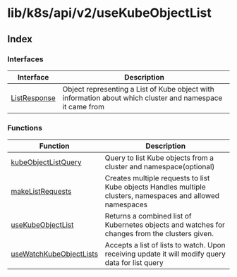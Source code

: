 # lib/k8s/api/v2/useKubeObjectList

## Index

### Interfaces

| Interface | Description |
| ------ | ------ |
| [ListResponse](interfaces/ListResponse.md) | Object representing a List of Kube object with information about which cluster and namespace it came from |

### Functions

| Function | Description |
| ------ | ------ |
| [kubeObjectListQuery](functions/kubeObjectListQuery.md) | Query to list Kube objects from a cluster and namespace(optional) |
| [makeListRequests](functions/makeListRequests.md) | Creates multiple requests to list Kube objects Handles multiple clusters, namespaces and allowed namespaces |
| [useKubeObjectList](functions/useKubeObjectList.md) | Returns a combined list of Kubernetes objects and watches for changes from the clusters given. |
| [useWatchKubeObjectLists](functions/useWatchKubeObjectLists.md) | Accepts a list of lists to watch. Upon receiving update it will modify query data for list query |
